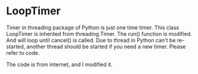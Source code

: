 # LoopTimer
Timer in threading package of Python is just one time timer.
This class LoopTimer is inherited from threading.Timer.
The run() function is modified. And will loop until cancel() is called.
Due to thread in Python can't be re-started, another thread should be started if you need a new timer.
Please refer to code.

The code is from internet, and I modified it.

